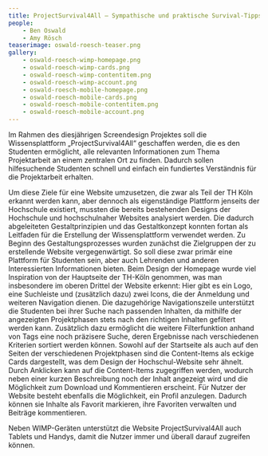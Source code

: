 ```yaml
---
title: ProjectSurvival4All – Sympathische und praktische Survival-Tipps für die Projektarbeit im Studium und darüber hinaus
people:
    - Ben Oswald
    - Amy Rösch
teaserimage: oswald-roesch-teaser.png
gallery:
    - oswald-roesch-wimp-homepage.png
    - oswald-roesch-wimp-cards.png
    - oswald-roesch-wimp-contentitem.png
    - oswald-roesch-wimp-account.png
    - oswald-roesch-mobile-homepage.png
    - oswald-roesch-mobile-cards.png
    - oswald-roesch-mobile-contentitem.png
    - oswald-roesch-mobile-account.png
---
```


Im Rahmen des diesjährigen Screendesign Projektes soll die Wissensplattform „ProjectSurvival4All“ geschaffen werden, die es den Studenten ermöglicht, alle relevanten Informationen zum Thema Projektarbeit an einem zentralen Ort zu finden. Dadurch sollen hilfesuchende Studenten schnell und einfach ein fundiertes Verständnis für die Projektarbeit erhalten. 

Um diese Ziele für eine Website umzusetzen, die zwar als Teil der TH Köln erkannt werden kann, aber dennoch als eigenständige Plattform jenseits der Hochschule existiert, mussten die bereits bestehenden Designs der Hochschule und hochschulnaher Websites analysiert werden. Die dadurch abgeleiteten Gestaltprinzipien und das Gestaltkonzept konnten fortan als Leitfaden für die Erstellung der Wissensplattform verwendet werden. 
Zu Beginn des Gestaltungsprozesses wurden zunächst die Zielgruppen der zu erstellende Website vergegenwärtigt. So soll diese zwar primär eine Plattform für Studenten sein, aber auch Lehrenden und anderen Interessierten Informationen bieten. Beim Design der Homepage wurde viel Inspiration von der Hauptseite der TH-Köln genommen, was man insbesondere im oberen Drittel der Website erkennt: Hier gibt es ein Logo, eine Suchleiste und (zusätzlich dazu) zwei Icons, die der Anmeldung und weiteren Navigation dienen. Die dazugehörige Navigationszeile unterstützt die Studenten bei ihrer Suche nach passenden Inhalten, da mithilfe der angezeigten Projektphasen stets nach den richtigen Inhalten gefiltert werden kann. Zusätzlich dazu ermöglicht die weitere Filterfunktion anhand von Tags eine noch präzisere Suche, deren Ergebnisse nach verschiedenen Kriterien sortiert werden können.
Sowohl auf der Startseite als auch auf den Seiten der verschiedenen Projektphasen sind die Content-Items als eckige Cards dargestellt, was dem Design der Hochschul-Website sehr ähnelt. Durch Anklicken kann auf die Content-Items zugegriffen werden, wodurch neben einer kurzen Beschreibung noch der Inhalt angezeigt wird und die Möglichkeit zum Download und Kommentieren erscheint.
Für Nutzer der Website besteht ebenfalls die Möglichkeit, ein Profil anzulegen. Dadurch können sie Inhalte als Favorit markieren, ihre Favoriten verwalten und Beiträge kommentieren. 

Neben WIMP-Geräten unterstützt die Website ProjectSurvival4All auch Tablets und Handys, damit die Nutzer immer und überall darauf zugreifen können. 
